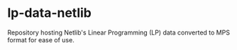 # lp-data-netlib
Repository hosting Netlib's Linear Programming (LP) data converted to MPS format for ease of use.
